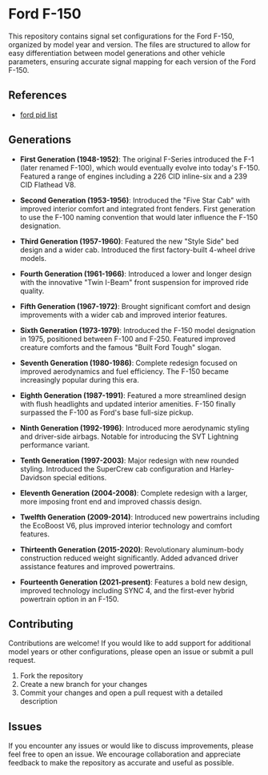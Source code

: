 # Ford F-150

This repository contains signal set configurations for the Ford F-150, organized by model year and version. The files are structured to allow for easy differentiation between model generations and other vehicle parameters, ensuring accurate signal mapping for each version of the Ford F-150.

## References

- [ford pid list](https://forum.hptuners.com/showthread.php?92-ford-pid-list&p=349494#post349494)

## Generations

- **First Generation (1948-1952)**: The original F-Series introduced the F-1 (later renamed F-100), which would eventually evolve into today's F-150. Featured a range of engines including a 226 CID inline-six and a 239 CID Flathead V8.

- **Second Generation (1953-1956)**: Introduced the "Five Star Cab" with improved interior comfort and integrated front fenders. First generation to use the F-100 naming convention that would later influence the F-150 designation.

- **Third Generation (1957-1960)**: Featured the new "Style Side" bed design and a wider cab. Introduced the first factory-built 4-wheel drive models.

- **Fourth Generation (1961-1966)**: Introduced a lower and longer design with the innovative "Twin I-Beam" front suspension for improved ride quality.

- **Fifth Generation (1967-1972)**: Brought significant comfort and design improvements with a wider cab and improved interior features.

- **Sixth Generation (1973-1979)**: Introduced the F-150 model designation in 1975, positioned between F-100 and F-250. Featured improved creature comforts and the famous "Built Ford Tough" slogan.

- **Seventh Generation (1980-1986)**: Complete redesign focused on improved aerodynamics and fuel efficiency. The F-150 became increasingly popular during this era.

- **Eighth Generation (1987-1991)**: Featured a more streamlined design with flush headlights and updated interior amenities. F-150 finally surpassed the F-100 as Ford's base full-size pickup.

- **Ninth Generation (1992-1996)**: Introduced more aerodynamic styling and driver-side airbags. Notable for introducing the SVT Lightning performance variant.

- **Tenth Generation (1997-2003)**: Major redesign with new rounded styling. Introduced the SuperCrew cab configuration and Harley-Davidson special editions.

- **Eleventh Generation (2004-2008)**: Complete redesign with a larger, more imposing front end and improved chassis design.

- **Twelfth Generation (2009-2014)**: Introduced new powertrains including the EcoBoost V6, plus improved interior technology and comfort features.

- **Thirteenth Generation (2015-2020)**: Revolutionary aluminum-body construction reduced weight significantly. Added advanced driver assistance features and improved powertrains.

- **Fourteenth Generation (2021-present)**: Features a bold new design, improved technology including SYNC 4, and the first-ever hybrid powertrain option in an F-150.

## Contributing

Contributions are welcome! If you would like to add support for additional model years or other configurations, please open an issue or submit a pull request.

1. Fork the repository
2. Create a new branch for your changes
3. Commit your changes and open a pull request with a detailed description

## Issues

If you encounter any issues or would like to discuss improvements, please feel free to open an issue. We encourage collaboration and appreciate feedback to make the repository as accurate and useful as possible.
